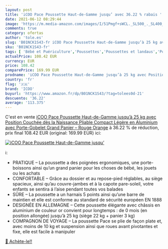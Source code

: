 ```yaml
---
layout: post
title: 'iCOO Pace Poussette Haut-de-Gamme jusqu’ avec 36.22 % rabais '
date: 2021-06-12 08:29:44
image: 'https://m.media-amazon.com/images/I/51Pmgf+sWCL._SL500_._SL400_.jpg'
comments: true
category: ofertas
author: 'tole.es'
slug: 'B01NCK1S43-fr iCOO Pace Poussette Haut-de-Gamme jusqu’à 25 kg avec...'
sku: 'B01NCK1S43-fr'
tags: [ 'Bébé et Puériculture','Poussettes','Poussettes et landaus','Poussettes, landaus et accessoires','icoo', ]
actualPrice: 108.42 EUR
currency: EUR
price: 108.42
comparePrice: 169.99 EUR
prodname: 'iCOO Pace Poussette Haut-de-Gamme jusqu’à 25 kg avec Position Couchée dès la Naissance  Pliable Compact  Légère en Aluminium  avec Porte-Gobelet  Grand Panier – Rouge Orange'
country: 'fr'
flag: '🇫🇷'
brand: 'ICOO'
buyurl: 'https://www.amazon.fr/dp/B01NCK1S43/?tag=tolees0d-21'
descuento: '36.22'
average: '113.375'
---
```


C'est en vente [iCOO Pace Poussette Haut-de-Gamme jusqu’à 25 kg avec Position Couchée dès la Naissance  Pliable Compact  Légère en Aluminium  avec Porte-Gobelet  Grand Panier – Rouge Orange](https://www.amazon.fr/dp/B01NCK1S43/?tag=tolees0d-21)  à  36.22 % de réduction, prix final  108.42 EUR (original: 169.99 EUR) ici:

[![iCOO Pace Poussette Haut-de-Gamme jusqu’](https://m.media-amazon.com/images/I/51Pmgf+sWCL._SL500_._SL400_.jpg)](https://www.amazon.fr/dp/B01NCK1S43/?tag=tolees0d-21)

ℹ️:

- PRATIQUE – La poussette a des poignées ergonomiques, une porte-boissons ainsi qu’un grand panier pour les choses de bébé, les jouets ou les achats
- CONFORTABLE – Grâce au dossier et au repose-pied réglables, au siège spacieux, ainsi qu’au couvre-jambes et à la capote pare-soleil, votre enfants se sentira á l’aise pendant toutes vos balades
- SÛRE – La poussette a un harnais 5 points ainsi qu’une barre de maintien et elle est conforme au standard de sécurité européen EN 1888
- DESIGNÉE EN ALLEMAGNE – Cette poussette élégante avec châssis en aluminium de couleur or convient pour longtemps : de 0 mois (en position allongée) jusqu’à 25 kg (siège 22 kg + panier 3 kg)
- COMPAGNON DE VOYAGE – La poussette Pace se plie de façon plate et, avec moins de 10 kg et suspension ainsi que roues avant pivotantes et fixe, elle est facile à manipuler

[🛒 Achète-le!!](https://www.amazon.fr/dp/B01NCK1S43/?tag=tolees0d-21)
